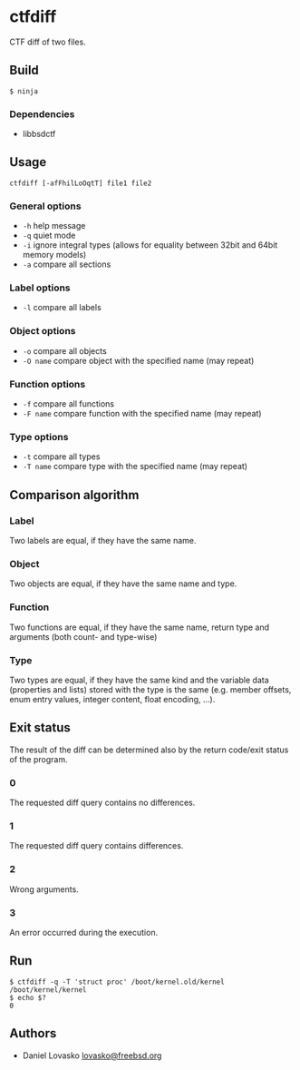 # ctfdiff
CTF diff of two files.

## Build
```
$ ninja
```
### Dependencies
 * libbsdctf

## Usage
```
ctfdiff [-afFhilLoOqtT] file1 file2	
```

### General options
 * `-h` help message
 * `-q` quiet mode 
 * `-i` ignore integral types (allows for equality between 32bit and 64bit
        memory models)
 * `-a` compare all sections

### Label options
 * `-l` compare all labels

### Object options
 * `-o` compare all objects
 * `-O name` compare object with the specified name (may repeat)

### Function options
 * `-f` compare all functions
 * `-F name` compare function with the specified name (may repeat)

### Type options
 * `-t` compare all types
 * `-T name` compare type with the specified name (may repeat)

## Comparison algorithm
### Label
Two labels are equal, if they have the same name.

### Object
Two objects are equal, if they have the same name and type.

### Function
Two functions are equal, if they have the same name, return type and arguments
(both count- and type-wise)

### Type
Two types are equal, if they have the same kind and the variable data
(properties and lists) stored with the type is the same (e.g. member offsets, enum entry values, integer content, float encoding, ...).

## Exit status 
The result of the diff can be determined also by the return code/exit status of the
program.
### 0
The requested diff query contains no differences.
### 1
The requested diff query contains differences.
### 2
Wrong arguments.
### 3
An error occurred during the execution.

## Run
```
$ ctfdiff -q -T 'struct proc' /boot/kernel.old/kernel /boot/kernel/kernel
$ echo $?
0
```

## Authors
 * Daniel Lovasko lovasko@freebsd.org

